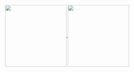 <a href="https://github.com/amtc131/github-readme-stats">
  <img height=200 align="center" src="https://github-readme-stats.vercel.app/api?username=amtc131&theme=merko" />
</a>
<a href="https://github.com/amtc131/convoychat">
  <img height=200 align="center" src="https://github-readme-stats.vercel.app/api/top-langs?username=amtc131&layout=compact&langs_count=8&card_width=320&theme=merko" />
</a>

